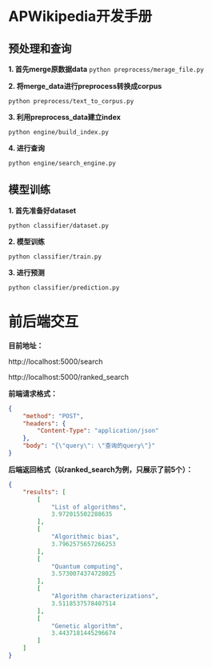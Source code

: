 # APWikipedia开发手册

## 预处理和查询

**1. 首先merge原数据data**
`python preprocess/merage_file.py`

**2. 将merge_data进行preprocess转换成corpus**

`python preprocess/text_to_corpus.py`

**3.  利用preprocess_data建立index**

`python engine/build_index.py`

**4. 进行查询**

`python engine/search_engine.py`



## 模型训练

**1. 首先准备好dataset**

`python classifier/dataset.py`

**2. 模型训练**

`python classifier/train.py`

**3. 进行预测**

`python classifier/prediction.py`



# 前后端交互

**目前地址：**

http://localhost:5000/search

http://localhost:5000/ranked_search



**前端请求格式：**

```json
{
    "method": "POST",
    "headers": {
        "Content-Type": "application/json"
    },
    "body": "{\"query\": \"查询的query\"}"
}
```



**后端返回格式（以ranked_search为例，只展示了前5个）：**

```json
{
    "results": [
        [
            "List of algorithms",
            3.972015502288635
        ],
        [
            "Algorithmic bias",
            3.7962575657266253
        ],
        [
            "Quantum computing",
            3.5730074374728025
        ],
        [
            "Algorithm characterizations",
            3.5118537578407514
        ],
        [
            "Genetic algorithm",
            3.4437181445296674
        ]
    ]
}

```
